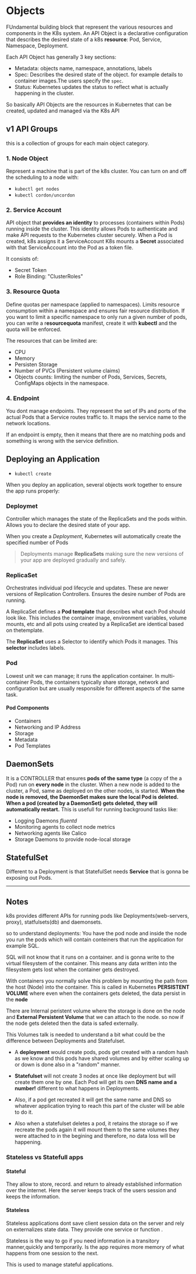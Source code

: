 # Objects
FUndamental building block that represent the various resources and components in the K8s system.
An API Object is a declarative configuration that describes the desired state of a k8s **resource**: Pod, Service, Namespace, Deployment.

Each API Object has generally 3 key sections:
- Metadata: objects name, namespace, annotations, labels
- Spec: Describes the desired state of the object. for example details to container images.The users specify the `spec`.
- Status: Kubernetes updates the status to reflect what is actually happening in the cluster.

So basically API Objects are the resources in Kubernetes that can be created, updated and managed via the K8s API

## v1 API Groups
this is a collection of groups for each main object category.

### 1. Node Object
Represent a machine that is part of the k8s cluster.
You can turn on and off the scheduling to a node with:

 - `kubectl get nodes`
 - `kubectl cordon/uncordon`

### 2. Service Account
API object that **provides an identity** to processes (containers within Pods) running inside the cluster.
This identity allows Pods to authenticate and make API requests to the Kubernetes cluster securely.
When a Pod is created, k8s assigns it a ServiceAccount
K8s mounts a **Secret** associated with that ServiceAccount into the Pod  as a token file.

It consists of:
- Secret Token
- Role Binding: "ClusterRoles"


### 3. Resource Quota
Define quotas per namespace (applied to namespaces). Limits resource consumption within a namespace and ensures fair resource distribution.
If you want to limit a specific namespace to only run a given number of pods, you can write a r**esourcequota** manifest, create it with **kubectl** and the quota will be enforced.

The resources that can be limited are:

- CPU
- Memory
- Persisten Storage
- Number of PVCs (Persistent volume claims)
- Objects counts: limiting the number of Pods, Services, Secrets, ConfigMaps objects in the namespace.

### 4. Endpoint
You dont manage endpoints. They represent the set of IPs and ports of the actual Pods that a Service routes traffic to. It maps the service name to the network locations.

If an endpoint is empty, then it means that there are no matching pods and something is wrong with the service definition.

## Deploying an Application
- `kubectl create`

When you deploy an application, several objects work together to ensure the app runs properly:

### Deploymet
Controller which manages the state of the ReplicaSets and the pods within.
Allows you to declare the desired state of your app.

When you create a *Deployment*, Kubernetes will automatically create the specified number of Pods

> Deployments manage **ReplicaSets** making sure the new versions of your app are deployed gradually and safely.

### ReplicaSet
Orchestrates individual pod lifecycle and updates. These are newer versions of Replication Controllers.
Ensures the desire number of Pods are running.

A ReplicaSet defines a **Pod template** that describes what each Pod should look like. This includes the container image, environment variables, volume mounts, etc and all pots using created by a ReplicaSet are identical based on thetemplate.

The **ReplicaSet** uses a Selector to identify which Pods it manages. This **selector**  includes labels.

### Pod
Lowest unit we can manage; it runs the application container.
In multi-container Pods, the containers typically share storage, network and configuration but are usually responsible for different aspects of the same task.

#### Pod Components
- Containers
- Networking and IP Address
- Storage
- Metadata
- Pod Templates


## DaemonSets
It is a CONTROLLER that ensures **pods of the same type** (a copy of the a Pod) run on **every node** in the cluster. When a new node is added to the cluster, a Pod, same as deployed on the other nodes, is started. **When the node is removed, the DaemonSet makes sure the local Pod is deleted.**
**When a pod (created by a DaemonSet) gets deleted, they will automatically restart.**
This is usefull for running background tasks like:
- Logging Daemons *fluentd*
- Monitoring agents to collect node metrics
- Networking agents like Calico
- Storage Daemons to provide node-local storage




## StatefulSet

Different to a Deployment is that StatefulSet needs **Service** that is gonna be exposing out Pods.

--------------------------------------

## Notes
k8s provides different APIs for running pods like Deployments(web-servers, proxy), statfulsets(db) and daemonsets.



so to understand deployments:
You have the pod node and inside the node you run the pods which will contain conteiners that run the application for example SQL.

SQL will not know that it runs on a container.
and is gonna write to the virtual filesystem of the container. This means any data written into the filesystem gets lost when the container gets destroyed.

With containers you normally solve this problem by mounting the path from the host (Node) into the container. This is called in Kubernetes  **PERSISTENT VOLUME** where even when the containers gets deleted, the data persist in the **node**


There are Internal peristent volume where the storage is done on the node and **External Persistent Volume** that we can attach to the node. so now if the node gets deleted then the data is safed externally.

This Volumes talk is needed to understand a bit what could be the difference between Deployments and Statefulset.
- A **deployment** would create pods, pods get created with a random hash as we know and this pods have shared volumes and by either scaling up or down is done also in a "random" manner.

- **Statefulset** will not create 3 nodes at once like deployment but will create them one by one. Each Pod will get its own **DNS name and a number!** different to what happens in Deployments.
- Also, if a pod get recreated it will get the same name and DNS so whatever application trying to reach this part of the cluster will be able to do it.
- Also when a statefulset deletes a pod, it retains the storage so if we recreate the pods again it will mount them to the same volumes they were attached to in the begining and therefore, no data loss will be happening.

### Stateless vs Statefull apps

#### Stateful
They allow to store, record. and return to already established information over the internet.
Here the server keeps track of the users session and keeps the information.

#### Stateless
Stateless applications dont save client session data on the server and rely on externalizes state data. They provide one service or function .


Stateless is the way to go if you need information in a transitory manner,quickly and temporarily. Is the app requires more memory of what happens from one session to the next.

This is used to manage stateful applications.

